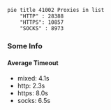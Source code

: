 
```mermaid
pie title 41002 Proxies in list
    "HTTP" : 28388
    "HTTPS": 10857
    "SOCKS" : 8973
```

### Some Info
#### Average Timeout

- mixed: 4.1s
- http: 2.3s
- https: 8.0s
- socks: 6.5s